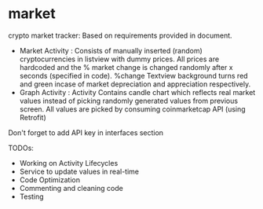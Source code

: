 # market
crypto market tracker: Based on requirements provided in document.

- Market Activity : Consists of manually inserted (random) cryptocurrencies in listview with dummy prices.
                    All prices are hardcoded and the % market change is changed randomly after x seconds (specified in code).
                    %change Textview background turns red and green incase of market depreciation and appreciation respectively. 
- Graph Activity :  Activity Contains candle chart which reflects real market values instead of picking randomly generated values 
                    from previous screen.
                    All values are picked by consuming coinmarketcap API (using Retrofit)

Don't forget to add API key in interfaces section                   

TODOs:
- Working on Activity Lifecycles
- Service to update values in real-time
- Code Optimization
- Commenting and cleaning code 
- Testing
